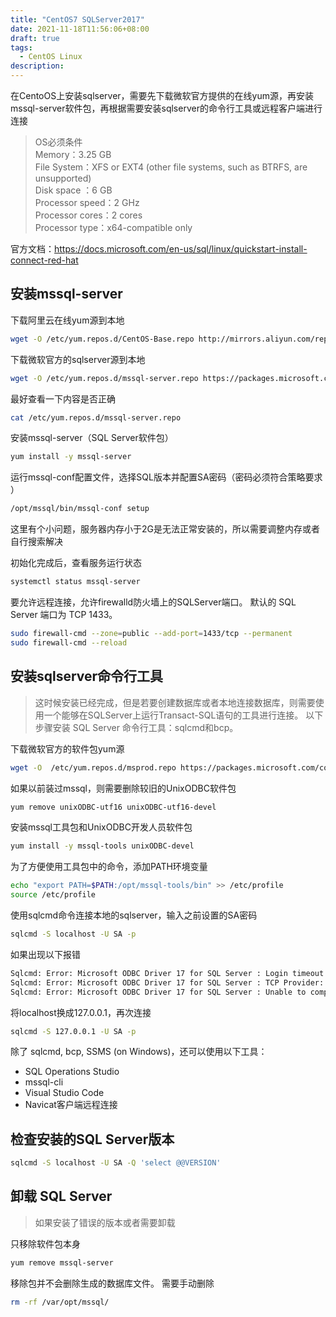 ```yaml
---
title: "CentOS7 SQLServer2017"
date: 2021-11-18T11:56:06+08:00
draft: true
tags:
  - CentOS Linux
description: 
---
```




在CentoOS上安装sqlserver，需要先下载微软官方提供的在线yum源，再安装mssql-server软件包，再根据需要安装sqlserver的命令行工具或远程客户端进行连接

>OS必须条件  
>Memory：3.25 GB  
>File System：XFS or EXT4 (other file systems, such as BTRFS, are unsupported)  
>Disk space ：6 GB  
>Processor speed：2 GHz  
>Processor cores：2 cores  
>Processor type：x64-compatible only  

官方文档：<https://docs.microsoft.com/en-us/sql/linux/quickstart-install-connect-red-hat> 

## 安装mssql-server

下载阿里云在线yum源到本地

```bash
wget -O /etc/yum.repos.d/CentOS-Base.repo http://mirrors.aliyun.com/repo/Centos-7.repo
```

下载微软官方的sqlserver源到本地

```bash
wget -O /etc/yum.repos.d/mssql-server.repo https://packages.microsoft.com/config/rhel/7/mssql-server-2017.repo
```

最好查看一下内容是否正确

```bash
cat /etc/yum.repos.d/mssql-server.repo
```

安装mssql-server（SQL Server软件包）

```bash
yum install -y mssql-server
```

运行mssql-conf配置文件，选择SQL版本并配置SA密码（密码必须符合策略要求 ）

```bash
/opt/mssql/bin/mssql-conf setup
```

这里有个小问题，服务器内存小于2G是无法正常安装的，所以需要调整内存或者自行搜索解决



初始化完成后，查看服务运行状态

```bash
systemctl status mssql-server
```



要允许远程连接，允许firewalld防火墙上的SQLServer端口。 默认的 SQL Server 端口为 TCP 1433。

```bash
sudo firewall-cmd --zone=public --add-port=1433/tcp --permanent
sudo firewall-cmd --reload
```



## 安装sqlserver命令行工具

>这时候安装已经完成，但是若要创建数据库或者本地连接数据库，则需要使用一个能够在SQLServer上运行Transact-SQL语句的工具进行连接。 以下步骤安装 SQL Server 命令行工具：sqlcmd和bcp。 

下载微软官方的软件包yum源

```bash
wget -O  /etc/yum.repos.d/msprod.repo https://packages.microsoft.com/config/rhel/7/prod.repo
```

如果以前装过mssql，则需要删除较旧的UnixODBC软件包

```bash
yum remove unixODBC-utf16 unixODBC-utf16-devel 
```

安装mssql工具包和UnixODBC开发人员软件包

```bash
yum install -y mssql-tools unixODBC-devel 
```

为了方便使用工具包中的命令，添加PATH环境变量

```bash
echo "export PATH=$PATH:/opt/mssql-tools/bin" >> /etc/profile
source /etc/profile
```

使用sqlcmd命令连接本地的sqlserver，输入之前设置的SA密码

```bash
sqlcmd -S localhost -U SA -p
```

如果出现以下报错

```bash
Sqlcmd: Error: Microsoft ODBC Driver 17 for SQL Server : Login timeout expired.
Sqlcmd: Error: Microsoft ODBC Driver 17 for SQL Server : TCP Provider: Timeout error [258]. .
Sqlcmd: Error: Microsoft ODBC Driver 17 for SQL Server : Unable to complete login process due to delay in prelogin response.
```

将localhost换成127.0.0.1，再次连接

```bash
sqlcmd -S 127.0.0.1 -U SA -p
```

除了 sqlcmd, bcp, SSMS (on Windows)，还可以使用以下工具：

- SQL Operations Studio
- mssql-cli
- Visual Studio Code
- Navicat客户端远程连接



## 检查安装的SQL Server版本

```bash
sqlcmd -S localhost -U SA -Q 'select @@VERSION'
```



## 卸载 SQL Server

>如果安装了错误的版本或者需要卸载

只移除软件包本身

```bash
yum remove mssql-server
```

移除包并不会删除生成的数据库文件。 需要手动删除

```bash
rm -rf /var/opt/mssql/
```





